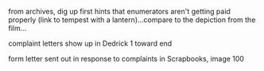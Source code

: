 



from archives, dig up first hints that enumerators aren't getting paid properly
(link to tempest with a lantern)...compare to the depiction from the film...


complaint letters show up in Dedrick 1 toward end

form letter sent out in response to complaints in Scrapbooks, image 100
